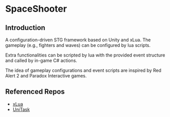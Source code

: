 # SpaceShooter

## Introduction

A configuration-driven STG framework based on Unity and xLua. The gameplay (e.g., fighters and waves) can be configured by lua scripts. 

Extra functionalities can be scripted by lua with the provided event structure and called by in-game C# actions.

The idea of gameplay configurations and event scripts are inspired by Red Alert 2 and Paradox Interactive games.

## Referenced Repos
* [xLua](https://github.com/Tencent/xLua)
* [UniTask](https://github.com/Cysharp/UniTask)
